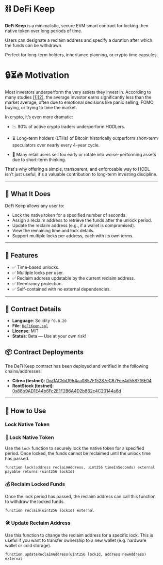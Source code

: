 # ⛓️ DeFi Keep

**DeFi Keep** is a minimalistic, secure EVM smart contract for locking then native token over long periods of time.

Users can designate a reclaim address and specify a duration after which the funds can be withdrawn.

Perfect for long-term holders, inheritance planning, or crypto time capsules.

# 🔒⏳🔥 Motivation
Most investors underperform the very assets they invest in. According to many studies [[1]](https://www.etoro.com/news-and-analysis/press-releases/short-term-fling-or-long-term-love-analysis-shows-commitment-pays-off-when-it-comes-to-investing/)[[2]](https://www.bluewealth.com.au/general-knowledge/the-best-performing-investors-are-ones-that-are-dead/), the average investor earns significantly less than the market average, often due to emotional decisions like panic selling, FOMO buying, or trying to time the market.

In crypto, it’s even more dramatic:

* 📉 80% of active crypto traders underperform HODLers.

* ⌛ Long-term holders (LTHs) of Bitcoin historically outperform short-term speculators over nearly every 4-year cycle.

* 💸 Many retail users sell too early or rotate into worse-performing assets due to short-term thinking.

That's why offering a simple, transparent, and enforceable way to HODL isn't just useful, it's a valuable contribution to long-term investing discipline.

---

## 🧠 What It Does

DeFi Keep allows any user to:

- Lock the native token for a specified number of seconds.
- Assign a reclaim address to retrieve the funds after the unlock period.
- Update the reclaim address (e.g., if a wallet is compromised).
- View the remaining time and lock details.
- Support multiple locks per address, each with its own terms.

---

## 🔐 Features

- ✅ Time-based unlocks.
- ✅ Multiple locks per user.
- ✅ Reclaim address updatable by the current reclaim address.
- ✅ Reentrancy protection.
- ✅ Self-contained with no external dependencies.

---

## 📝 Contract Details

- **Language**: Solidity `^0.8.20`
- **File**: [`DeFiKeep.sol`](./contract/DeFiKeep.sol)
- **License**: MIT
- **Status**: Beta — Use at your own risk!

## 📦 Contract Deployments

The DeFi Keep contract has been deployed and verified in the following chains/addresses:

- **Citrea (testnet)**: [0xa1AC5bD954aa0857F15287eC67Fee4d5587f6E04](https://explorer.testnet.citrea.xyz/address/0xa1AC5bD954aa0857F15287eC67Fee4d5587f6E04?tab=contract)
- **RootStock (testnet)**: [0x88b9AD1E44b6Fc2E1F2B6A4D2b862c4C20144a6d](https://rootstock-testnet.blockscout.com/address/0x88b9AD1E44b6Fc2E1F2B6A4D2b862c4C20144a6d?tab=contract)
---

## 🚀 How to Use

### Lock Native Token

### 🔐 Lock Native Token

Use the `lock` function to securely lock the native token for a specified period. Once locked, the funds cannot be reclaimed until the unlock time has passed.

```solidity
function lock(address reclaimAddress, uint256 timeInSeconds) external payable returns (uint256 lockId)
```

### 💰 Reclaim Locked Funds
Once the lock period has passed, the reclaim address can call this function to withdraw the locked funds.

```solidity
function reclaim(uint256 lockId) external
```

### 🛠 Update Reclaim Address

Use this function to change the reclaim address for a specific lock. This is useful if you want to transfer ownership to a new wallet (e.g. hardware wallet or cold storage).

```solidity
function updateReclaimAddress(uint256 lockId, address newAddress) external
```
